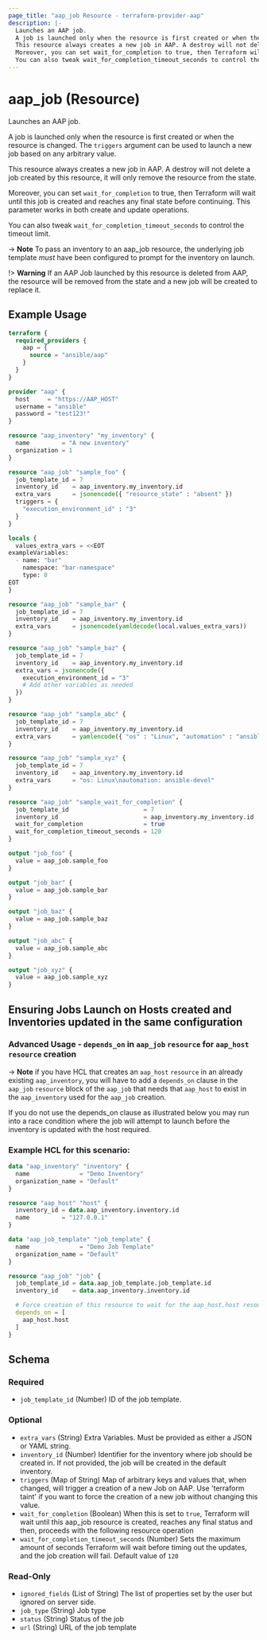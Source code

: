 ```yaml
---
page_title: "aap_job Resource - terraform-provider-aap"
description: |-
  Launches an AAP job.
  A job is launched only when the resource is first created or when the resource is changed. The triggers argument can be used to launch a new job based on any arbitrary value.
  This resource always creates a new job in AAP. A destroy will not delete a job created by this resource, it will only remove the resource from the state.
  Moreover, you can set wait_for_completion to true, then Terraform will wait until this job is created and reaches any final state before continuing. This parameter works in both create and update operations.
  You can also tweak wait_for_completion_timeout_seconds to control the timeout limit.
---
```


# aap_job (Resource)

Launches an AAP job.

A job is launched only when the resource is first created or when the resource is changed. The `triggers` argument can be used to launch a new job based on any arbitrary value.

This resource always creates a new job in AAP. A destroy will not delete a job created by this resource, it will only remove the resource from the state.

Moreover, you can set `wait_for_completion` to true, then Terraform will wait until this job is created and reaches any final state before continuing. This parameter works in both create and update operations.

You can also tweak `wait_for_completion_timeout_seconds` to control the timeout limit.

-> **Note** To pass an inventory to an aap_job resource, the underlying job template *must* have been configured to prompt for the inventory on launch.

!> **Warning** If an AAP Job launched by this resource is deleted from AAP, the resource will be removed from the state and a new job will be created to replace it.


## Example Usage

```terraform
terraform {
  required_providers {
    aap = {
      source = "ansible/aap"
    }
  }
}

provider "aap" {
  host     = "https://AAP_HOST"
  username = "ansible"
  password = "test123!"
}

resource "aap_inventory" "my_inventory" {
  name         = "A new inventory"
  organization = 1
}

resource "aap_job" "sample_foo" {
  job_template_id = 7
  inventory_id    = aap_inventory.my_inventory.id
  extra_vars      = jsonencode({ "resource_state" : "absent" })
  triggers = {
    "execution_environment_id" : "3"
  }
}

locals {
  values_extra_vars = <<EOT
exampleVariables:
  - name: "bar"
    namespace: "bar-namespace"
    type: 0
EOT
}

resource "aap_job" "sample_bar" {
  job_template_id = 7
  inventory_id    = aap_inventory.my_inventory.id
  extra_vars      = jsonencode(yamldecode(local.values_extra_vars))
}

resource "aap_job" "sample_baz" {
  job_template_id = 7
  inventory_id    = aap_inventory.my_inventory.id
  extra_vars = jsonencode({
    execution_environment_id = "3"
    # Add other variables as needed
  })
}

resource "aap_job" "sample_abc" {
  job_template_id = 7
  inventory_id    = aap_inventory.my_inventory.id
  extra_vars      = yamlencode({ "os" : "Linux", "automation" : "ansible" })
}

resource "aap_job" "sample_xyz" {
  job_template_id = 7
  inventory_id    = aap_inventory.my_inventory.id
  extra_vars      = "os: Linux\nautomation: ansible-devel"
}

resource "aap_job" "sample_wait_for_completion" {
  job_template_id                     = 7
  inventory_id                        = aap_inventory.my_inventory.id
  wait_for_completion                 = true
  wait_for_completion_timeout_seconds = 120
}

output "job_foo" {
  value = aap_job.sample_foo
}

output "job_bar" {
  value = aap_job.sample_bar
}

output "job_baz" {
  value = aap_job.sample_baz
}

output "job_abc" {
  value = aap_job.sample_abc
}

output "job_xyz" {
  value = aap_job.sample_xyz
}
```


## Ensuring Jobs Launch on Hosts created and Inventories updated in the same configuration

### Advanced Usage - `depends_on` in `aap_job` `resource` for `aap_host` `resource` creation
-> **Note** if you have HCL that creates an `aap_host` `resource` in an already existing `aap_inventory`, you will have to add a `depends_on` clause in the `aap_job` `resource` block of the `aap_job` that needs that `aap_host` to exist in the `aap_inventory` used for the `aap_job` creation.

If you do not use the depends_on clause as illustrated below you may run into a race condition where the job will attempt to launch before the inventory is updated with the host required.

### Example HCL for this scenario:

```terraform
data "aap_inventory" "inventory" {
  name              = "Demo Inventory"
  organization_name = "Default"
}

resource "aap_host" "host" {
  inventory_id = data.aap_inventory.inventory.id
  name         = "127.0.0.1"
}

data "aap_job_template" "job_template" {
  name              = "Demo Job Template"
  organization_name = "Default"
}

resource "aap_job" "job" {
  job_template_id = data.aap_job_template.job_template.id
  inventory_id    = data.aap_inventory.inventory.id

  # Force creation of this resource to wait for the aap_host.host resource to be created
  depends_on = [
    aap_host.host
  ]
}
```

<!-- schema generated by tfplugindocs -->
## Schema

### Required

- `job_template_id` (Number) ID of the job template.

### Optional

- `extra_vars` (String) Extra Variables. Must be provided as either a JSON or YAML string.
- `inventory_id` (Number) Identifier for the inventory where job should be created in. If not provided, the job will be created in the default inventory.
- `triggers` (Map of String) Map of arbitrary keys and values that, when changed, will trigger a creation of a new Job on AAP. Use 'terraform taint' if you want to force the creation of a new job without changing this value.
- `wait_for_completion` (Boolean) When this is set to `true`, Terraform will wait until this aap_job resource is created, reaches any final status and then, proceeds with the following resource operation
- `wait_for_completion_timeout_seconds` (Number) Sets the maximum amount of seconds Terraform will wait before timing out the updates, and the job creation will fail. Default value of `120`

### Read-Only

- `ignored_fields` (List of String) The list of properties set by the user but ignored on server side.
- `job_type` (String) Job type
- `status` (String) Status of the job
- `url` (String) URL of the job template

